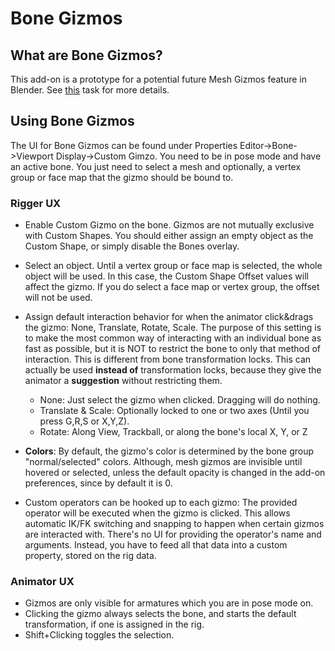 # Bone Gizmos

## What are Bone Gizmos?
This add-on is a prototype for a potential future Mesh Gizmos feature in Blender. See [this](https://projects.blender.org/blender/blender/issues/92218) task for more details.

## Using Bone Gizmos
The UI for Bone Gizmos can be found under Properties Editor->Bone->Viewport Display->Custom Gimzo. You need to be in pose mode and have an active bone. You just need to select a mesh and optionally, a vertex group or face map that the gizmo should be bound to.

### Rigger UX
- Enable Custom Gizmo on the bone. Gizmos are not mutually exclusive with Custom Shapes. You should either assign an empty object as the Custom Shape, or simply disable the Bones overlay.
- Select an object. Until a vertex group or face map is selected, the whole object will be used. In this case, the Custom Shape Offset values will affect the gizmo. If you do select a face map or vertex group, the offset will not be used.
- Assign default interaction behavior for when the animator click&drags the gizmo: None, Translate, Rotate, Scale.
    The purpose of this setting is to make the most common way of interacting with an individual bone as fast as possible, but it is NOT to restrict the bone to only that method of interaction. This is different from bone transformation locks. This can actually be used **instead of** transformation locks, because they give the animator a **suggestion** without restricting them.
    - None: Just select the gizmo when clicked. Dragging will do nothing.
    - Translate & Scale: Optionally locked to one or two axes (Until you press G,R,S or X,Y,Z).
    - Rotate: Along View, Trackball, or along the bone's local X, Y, or Z

- **Colors**: By default, the gizmo's color is determined by the bone group "normal/selected" colors. Although, mesh gizmos are invisible until hovered or selected, unless the default opacity is changed in the add-on preferences, since by default it is 0.  
- Custom operators can be hooked up to each gizmo: The provided operator will be executed when the gizmo is clicked. This allows automatic IK/FK switching and snapping to happen when certain gizmos are interacted with. There's no UI for providing the operator's name and arguments. Instead, you have to feed all that data into a custom property, stored on the rig data.

### Animator UX

- Gizmos are only visible for armatures which you are in pose mode on.
- Clicking the gizmo always selects the bone, and starts the default transformation, if one is assigned in the rig. 
- Shift+Clicking toggles the selection.
